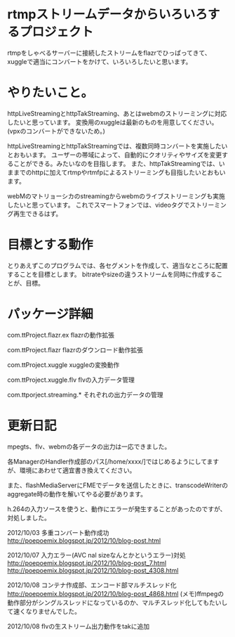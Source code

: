 # rtmpストリームデータからいろいろするプロジェクト

rtmpをしゃべるサーバーに接続したストリームをflazrでひっぱってきて、
xuggleで適当にコンバートをかけて、いろいろしたいと思います。

# やりたいこと。

httpLiveStreamingとhttpTakStreaming、あとはwebmのストリーミングに対応したいと思っています。
変換用のxuggleは最新のものを用意してください。(vpxのコンバートができないため。)

httpLiveStreamingとhttpTakStreamingでは、複数同時コンバートを実施したいとおもいます。
ユーザーの帯域によって、自動的にクオリティやサイズを変更することができる。みたいなのを目指します。
また、httpTakStreamingでは、いままでのhttpに加えてrtmpやrtmfpによるストリーミングも目指したいとおもいます。

webMのマトリョーシカのstreamingからwebmのライブストリーミングも実施したいと思っています。
これでスマートフォンでは、videoタグでストリーミング再生できるはず。

# 目標とする動作

とりあえずこのプログラムでは、各セグメントを作成して、適当なところに配置することを目標とします。
bitrateやsizeの違うストリームを同時に作成することが、目標。

# パッケージ詳細

com.ttProject.flazr.ex
 flazrの動作拡張

com.ttProject.flazr
 flazrのダウンロード動作拡張

com.ttProject.xuggle
 xuggleの変換動作

com.ttProject.xuggle.flv
 flvの入力データ管理

com.ttporject.streaming.*
 それぞれの出力データの管理


# 更新日記

mpegts、flv、webmの各データの出力は一応できました。

各ManagerのHandler作成部のパス[/home/xxxx/]ではじめるようにしてますが、環境にあわせて適宜書き換えてください。

また、flashMediaServerにFMEでデータを送信したときに、transcodeWriterのaggregate時の動作を解いてやる必要があります。

h.264の入力ソースを使うと、動作にエラーが発生することがあったのですが、対処しました。

2012/10/03
多重コンバート動作成功
http://poepoemix.blogspot.jp/2012/10/blog-post.html

2012/10/07
入力エラー(AVC nal sizeなんとかというエラー)対処
http://poepoemix.blogspot.jp/2012/10/blog-post_7.html
http://poepoemix.blogspot.jp/2012/10/blog-post_4308.html

2012/10/08
コンテナ作成部、エンコード部マルチスレッド化
http://poepoemix.blogspot.jp/2012/10/blog-post_4868.html
(メモ)ffmpegの動作部分がシングルスレッドになっているのか、マルチスレッド化してもたいして速くなりませんでした。

2012/10/08
flvの生ストリーム出力動作をtakに追加
